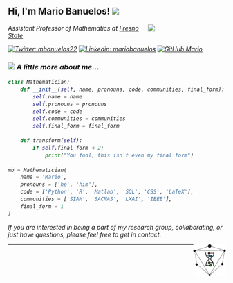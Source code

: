 <!--
**MBanuelos/MBanuelos** is a ✨ _special_ ✨ repository because its `README.md` (this file) appears on your GitHub profile.
-->

<h2> Hi, I'm Mario Banuelos! <img src="https://media.giphy.com/media/75LbfyrcmfOp2/giphy.gif" width="30"></h2>
<img align='right' src="https://media.giphy.com/media/xT5LMLSOH2YuR4TU2Y/giphy.gif" width="180">
<p><em> Assistant Professor of Mathematics at <a href="https://www.fresnostate.edu">Fresno State</a><img 
</em></p>

[![Twitter: mbanuelos22](https://img.shields.io/twitter/follow/mbanuelos22?style=social)](https://twitter.com/mbanuelos22)
[![Linkedin: mariobanuelos](https://img.shields.io/badge/-mariobanuelos-blue?style=flat-square&logo=Linkedin&logoColor=white&link=https://www.linkedin.com/in/mario-banuelos-0199617b)](https://www.linkedin.com/in/mario-banuelos-0199617b)
[![GitHub Mario](https://img.shields.io/github/followers/MBanuelos?label=follow&style=social)](https://github.com/MBanuelos)

### <img src="https://media.giphy.com/media/Dq5YmrTZAMnu/giphy.gif" width="30"> A little more about me...  

```python
class Mathematician:
    def __init__(self, name, pronouns, code, communities, final_form):
        self.name = name
        self.pronouns = pronouns
        self.code = code
        self.communities = communities
        self.final_form = final_form
    
    def transform(self):
        if self.final_form < 2:
            print("You fool, this isn't even my final form")

mb = Mathematician(
    name = 'Mario',
    pronouns = ['he', 'him'],
    code = ['Python', 'R', 'Matlab', 'SQL', 'CSS', 'LaTeX'],
    communities = ['SIAM', 'SACNAS', 'LXAI', 'IEEE'],
    final_form = 1
)
```

<em>If you are interested in being a part of my research group, collaborating, or just have questions, please feel free to get in contact.</em>

<a href="https://www.mbgmath.com"> <img align="right" src="mbg2020Asset.png" width="75"/> </a>

---
